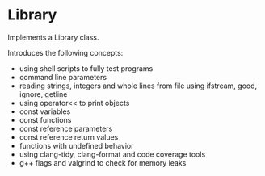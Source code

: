 # Library

Implements a Library class.

Introduces the following concepts:

- using shell scripts to fully test programs
- command line parameters
- reading strings, integers and whole lines from file using ifstream, good, ignore, getline
- using operator<< to print objects
- const variables
- const functions
- const reference parameters
- const reference return values
- functions with undefined behavior
- using clang-tidy, clang-format and code coverage tools
- g++ flags and valgrind to check for memory leaks

